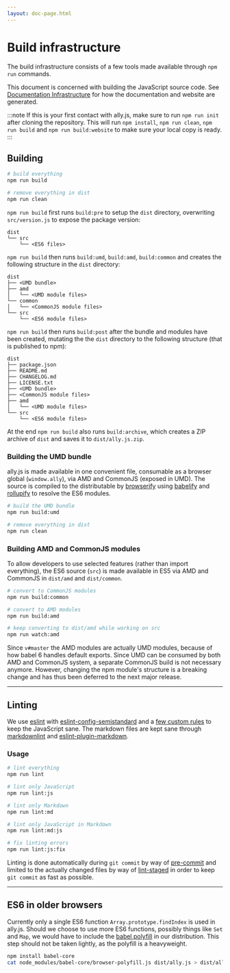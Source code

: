 ```yaml
---
layout: doc-page.html
---
```


# Build infrastructure

The build infrastructure consists of a few tools made available through `npm run` commands.

This document is concerned with building the JavaScript source code. See [Documentation Infrastructure](docs.md) for how the documentation and website are generated.

:::note
If this is your first contact with ally.js, make sure to run `npm run init` after cloning the repository. This will run `npm install`, `npm run clean`, `npm run build` and `npm run build:website` to make sure your local copy is ready.
:::


## Building

```sh
# build everything
npm run build

# remove everything in dist
npm run clean
```

`npm run build` first runs `build:pre` to setup the `dist` directory, overwriting `src/version.js` to expose the package version:

```text
dist
└── src
    └── <ES6 files>
```

`npm run build` then runs `build:umd`, `build:amd`, `build:common` and creates the following structure in the `dist` directory:

```text
dist
├── <UMD bundle>
├── amd
│   └── <UMD module files>
└── common
│   └── <CommonJS module files>
└── src
    └── <ES6 module files>
```

`npm run build` then runs `build:post` after the bundle and modules have been created, mutating the the `dist` directory to the following structure (that is published to npm):

```text
dist
├── package.json
├── README.md
├── CHANGELOG.md
├── LICENSE.txt
├── <UMD bundle>
├── <CommonJS module files>
├── amd
│   └── <UMD module files>
└── src
    └── <ES6 module files>
```

At the end `npm run build` also runs `build:archive`, which creates a ZIP archive of `dist` and saves it to `dist/ally.js.zip`.


### Building the UMD bundle

ally.js is made available in one convenient file, consumable as a browser global (`window.ally`), via AMD and CommonJS (exposed in UMD). The source is compiled to the distributable by [browserify](https://github.com/substack/node-browserify) using [babelify](https://github.com/babel/babelify) and [rollupify](https://github.com/nolanlawson/rollupify/) to resolve the ES6 modules.

```sh
# build the UMD bundle
npm run build:umd

# remove everything in dist
npm run clean
```

### Building AMD and CommonJS modules

To allow developers to use selected features (rather than import everything), the ES6 source (`src`) is made available in ES5 via AMD and CommonJS in `dist/amd` and `dist/common`.

```sh
# convert to CommonJS modules
npm run build:common

# convert to AMD modules
npm run build:amd

# keep converting to dist/amd while working on src
npm run watch:amd
```

Since `v#master` the AMD modules are actually UMD modules, because of how babel 6 handles default exports. Since UMD can be consumed by both AMD and CommonJS system, a separate CommonJS build is not necessary anymore. However, changing the npm module's structure is a breaking change and has thus been deferred to the next major release.


---

## Linting

We use [eslint](https://github.com/eslint/eslint) with [eslint-config-semistandard](https://github.com/Flet/eslint-config-semistandard) and a [few custom rules](https://github.com/medialize/ally.js/blob/master/.eslintrc.js) to keep the JavaScript sane. The markdown files are kept sane through [markdownlint](https://github.com/DavidAnson/markdownlint) and [eslint-plugin-markdown](https://github.com/eslint/eslint-plugin-markdown).

### Usage

```sh
# lint everything
npm run lint

# lint only JavaScript
npm run lint:js

# lint only Markdown
npm run lint:md

# lint only JavaScript in Markdown
npm run lint:md:js

# fix linting errors
npm run lint:js:fix
```

Linting is done automatically during `git commit` by way of [pre-commit](https://www.npmjs.com/package/pre-commit) and limited to the actually changed files by way of [lint-staged](https://www.npmjs.com/package/lint-staged) in order to keep `git commit` as fast as possible.

---

## ES6 in older browsers

Currently only a single ES6 function `Array.prototype.findIndex` is used in ally.js. Should we choose to use more ES6 functions, possibly things like `Set` and `Map`, we would have to include the [babel polyfill](http://babeljs.io/docs/usage/polyfill/) in our distribution. This step should not be taken lightly, as the polyfill is a heavyweight.

```sh
npm install babel-core
cat node_modules/babel-core/browser-polyfill.js dist/ally.js > dist/ally.old-browser.js
```
